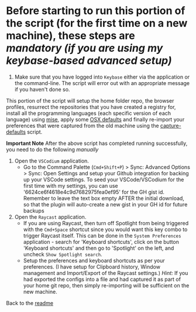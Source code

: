 # Before starting to run this portion of the script (for the first time on a new machine), these steps are *mandatory (if you are using my keybase-based advanced setup)*

1. Make sure that you have logged into `Keybase` either via the application or the command-line. The script will error out with an appropriate message if you haven't done so.

This portion of the script will setup the home folder repo, the browser profiles, resurrect the repositories that you have created a registry for, install all the programming languages (each specific version of each language) using [mise](https://github.com/jdx/mise), apply some [OSX defaults](scripts/osx-defaults.sh) and finally re-import your preferences that were captured from the old machine using the [capture-defaults](scripts/capture-defaults.sh) script.

**Important Note** After the above script has completed running successfully, you need to do the following *manually*

1. Open the `VSCodium` application.
   * Go to the Command Palette (`Cmd+Shift+P`) > Sync: Advanced Options > Sync: Open Settings and setup your Github integration for backing up your VSCode settings. To seed your VSCode/VSCodium for the first time with my settings, you can use '6624ce6f4618e4c9d7682975fea0ef95' for the GH gist id. Remember to leave the text box empty AFTER the initial download, so that the plugin will auto-create a new gist in your GH id for future backups
2. Open the `Raycast` application.
   * If you are using Raycast, then turn off Spotlight from being triggered with the `Cmd+Space` shortcut since you would want this key combo to trigger Raycast itself. This can be done in the `System Preferences` application - search for 'Keyboard shortcuts', click on the button 'Keyboard shortcuts' and then go to 'Spotlight' on the left, and uncheck `Show Spotlight search`.
   * Setup the preferences and keyboard shortcuts as per your preferences. (I have setup for Clipboard history, Window management and Import/Export of the Raycast settings.)
    *Hint:* If you had exported the configs into a file and had captured it as part of your home git repo, then simply re-importing will be sufficient on the new machine.

Back to the [readme](README.md#advanced-setup-in-addition-to-the-basic-setup-if-you-want-to-capture-other-files-in-an-encrypted-private-git-repo)
